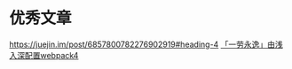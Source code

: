 # 优秀文章
https://juejin.im/post/6857800782276902919#heading-4
[「一劳永逸」由浅入深配置webpack4](https://juejin.im/post/6859888538004783118)